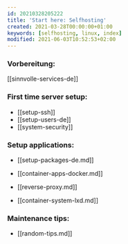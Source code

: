 ```yaml
---
id: 20210328205222
title: 'Start here: Selfhosting'
created: 2021-03-28T00:00:00+01:00
keywords: [selfhosting, linux, index]
modified: 2021-06-03T10:52:53+02:00
---
```


### Vorbereitung:
[[sinnvolle-services-de]]

### First time server setup:
* [[setup-ssh]]
* [[setup-users-de]]
* [[system-security]]

### Setup applications:
* [[setup-packages-de.md]]
* [[container-apps-docker.md]]
* [[reverse-proxy.md]]

* [[container-system-lxd.md]]

### Maintenance tips:
* [[random-tips.md]]
